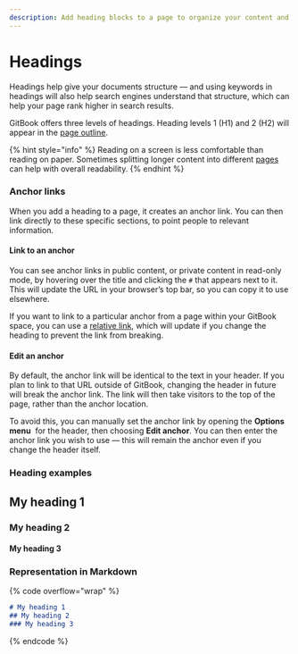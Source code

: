```yaml
---
description: Add heading blocks to a page to organize your content and improve SEO.
---
```


# Headings

Headings help give your documents structure — and using keywords in headings will also help search engines understand that structure, which can help your page rank higher in search results.

GitBook offers three levels of headings. Heading levels 1 (H1) and 2 (H2) will appear in the [page outline](../editor/navigation.md#page-outline).

{% hint style="info" %}
Reading on a screen is less comfortable than reading on paper. Sometimes splitting longer content into different [pages](../editor/content-structure/content-in-a-space.md) can help with overall readability.
{% endhint %}

### Anchor links

When you add a heading to a page, it creates an anchor link. You can then link directly to these specific sections, to point people to relevant information.

#### Link to an anchor

You can see anchor links in public content, or private content in read-only mode, by hovering over the title and clicking the `#` that appears next to it. This will update the URL in your browser’s top bar, so you can copy it to use elsewhere.

If you want to link to a particular anchor from a page within your GitBook space, you can use a [relative link](../../editor/editing-content/inline.md#relative-links), which will update if you change the heading to prevent the link from breaking.

#### Edit an anchor

By default, the anchor link will be identical to the text in your header. If you plan to link to that URL outside of GitBook, changing the header in future will break the anchor link. The link will then take visitors to the top of the page, rather than the anchor location.

To avoid this, you can manually set the anchor link by opening the **Options menu** <img src="../../.gitbook/assets/Options menu.png" alt="" data-size="line"> for the header, then choosing **Edit anchor**. You can then enter the anchor link you wish to use — this will remain the anchor even if you change the header itself.

### Heading examples <a href="#example-of-a-heading" id="example-of-a-heading"></a>

## My heading 1

### My heading 2

#### My heading 3

### Representation in Markdown

{% code overflow="wrap" %}
```markdown
# My heading 1
## My heading 2
### My heading 3
```
{% endcode %}
